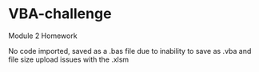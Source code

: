 # VBA-challenge
Module 2 Homework

No code imported, saved as a .bas file due to inability to save as .vba and file size upload issues with the .xlsm
